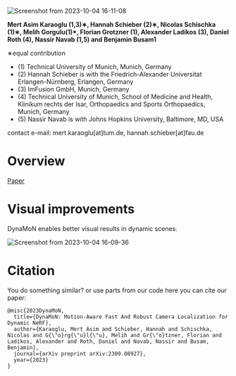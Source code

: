 
![Screenshot from 2023-10-04 16-11-08](https://github.com/HannahHaensen/DynaMoN/assets/22636930/320af141-1639-4e43-8571-e37416cc392e)

**Mert Asim Karaoglu (1,3)∗, Hannah Schieber (2)∗, Nicolas Schischka (1)∗, Melih Gorgulu(1)*, Florian Grotzner (1), Alexander Ladikos (3), Daniel Roth (4), Nassir Navab (1,5) and Benjamin Busam1**

∗equal contribution

- (1) Technical University of Munich, Munich, Germany 
- (2) Hannah Schieber is with the Friedrich-Alexander Universitat Erlangen-Nürnberg, Erlangen, Germany
- (3) ImFusion GmbH, Munich, Germany
- (4) Technical University of Munich, School of Medicine and Health, Klinikum rechts der Isar, Orthopaedics and Sports Orthopaedics, Munich, Germany
- (5) Nassir Navab is with Johns Hopkins University, Baltimore, MD, USA

contact e-mail: mert.karaoglu[at]tum.de, hannah.schieber[at]fau.de

# Overview

[Paper](https://arxiv.org/pdf/2309.08927.pdf) 

# Visual improvements

DynaMoN enables better visual results in dynamic scenes.

![Screenshot from 2023-10-04 16-09-36](https://github.com/HannahHaensen/DynaMoN/assets/22636930/31ebebd1-4c01-4645-85f7-0f7aecb37ff9)

# Citation

You do something similar? or use parts from our code here you can cite our paper:

```
@misc{2023DynaMoN,
  title={DynaMoN: Motion-Aware Fast And Robust Camera Localization for Dynamic NeRF},
  author={Karaoglu, Mert Asim and Schieber, Hannah and Schischka, Nicolas and G{\"o}rg{\"u}l{\"u}, Melih and Gr{\"o}tzner, Florian and Ladikos, Alexander and Roth, Daniel and Navab, Nassir and Busam, Benjamin},
  journal={arXiv preprint arXiv:2309.08927},
  year={2023}
}
```
